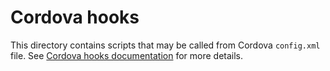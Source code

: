 # Cordova hooks

This directory contains scripts that may be called from Cordova `config.xml` file.
See [Cordova hooks documentation](https://cordova.apache.org/docs/en/latest/guide/appdev/hooks/) for more details.
